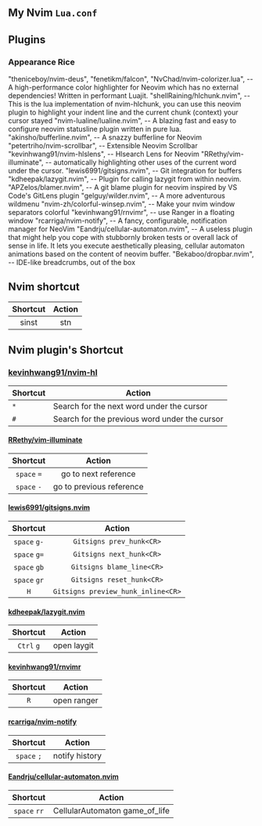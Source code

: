 ## My Nvim `Lua.conf`

## Plugins

### Appearance Rice

"theniceboy/nvim-deus",
"fenetikm/falcon",
"NvChad/nvim-colorizer.lua", -- A high-performance color highlighter for Neovim which has no external dependencies! Written in performant Luajit.
"shellRaining/hlchunk.nvim", -- This is the lua implementation of nvim-hlchunk, you can use this neovim plugin to highlight your indent line and the current chunk (context) your cursor stayed
"nvim-lualine/lualine.nvim", -- A blazing fast and easy to configure neovim statusline plugin written in pure lua.
"akinsho/bufferline.nvim", -- A snazzy bufferline for Neovim
"petertriho/nvim-scrollbar", -- Extensible Neovim Scrollbar
"kevinhwang91/nvim-hlslens", -- Hlsearch Lens for Neovim
"RRethy/vim-illuminate", -- automatically highlighting other uses of the current word under the cursor.
"lewis6991/gitsigns.nvim", -- Git integration for buffers
"kdheepak/lazygit.nvim", -- Plugin for calling lazygit from within neovim.
"APZelos/blamer.nvim", -- A git blame plugin for neovim inspired by VS Code's GitLens plugin
"gelguy/wilder.nvim", -- A more adventurous wildmenu
"nvim-zh/colorful-winsep.nvim", -- Make your nvim window separators colorful
"kevinhwang91/rnvimr", -- use Ranger in a floating window
"rcarriga/nvim-notify", -- A fancy, configurable, notification manager for NeoVim
"Eandrju/cellular-automaton.nvim", -- A useless plugin that might help you cope with stubbornly broken tests or overall lack of sense in life. It lets you execute aesthetically pleasing, cellular automaton animations based on the content of neovim buffer.
"Bekaboo/dropbar.nvim", -- IDE-like breadcrumbs, out of the box

## Nvim shortcut

| Shortcut | Action |
| :------: | :----: |
|  sinst   |  stn   |

## Nvim plugin's Shortcut

### [kevinhwang91/nvim-hl](http://www.github.com/kevinhwang91/nvim-hlslens)

| Shortcut | Action                                        |
| -------- | --------------------------------------------- |
| `*`      | Search for the next word under the cursor     |
| `#`      | Search for the previous word under the cursor |

#### [RRethy/vim-illuminate](http://www.github.com/RRethy/vim-illuminate)

|  Shortcut   |          Action          |
| :---------: | :----------------------: |
| `space` `=` |   go to next reference   |
| `space` `-` | go to previous reference |

#### [lewis6991/gitsigns.nvim](http://www.github.com/lewis6991/gitsigns.nvim)

|   Shortcut   |               Action               |
| :----------: | :--------------------------------: |
| `space` `g-` |      `Gitsigns prev_hunk<CR>`      |
| `space` `g=` |      `Gitsigns next_hunk<CR>`      |
| `space` `gb` |     `Gitsigns blame_line<CR>`      |
| `space` `gr` |     `Gitsigns reset_hunk<CR>`      |
|     `H`      | `Gitsigns preview_hunk_inline<CR>` |

#### [kdheepak/lazygit.nvim](http://www.github.com/kdheepak/lazygit.nvim)

|  Shortcut  |   Action    |
| :--------: | :---------: |
| `Ctrl` `g` | open laygit |

#### [kevinhwang91/rnvimr](http://www.github.com/kevinhwang91/rnvimr)

| Shortcut |   Action    |
| :------: | :---------: |
|   `R`    | open ranger |

#### [rcarriga/nvim-notify](http://www.github.com/rcarriga/nvim-notify)

|  Shortcut   |     Action     |
| :---------: | :------------: |
| `space` `;` | notify history |

#### [Eandrju/cellular-automaton.nvim](http://www.github.com/Eandrju/cellular-automaton.nvim)

|   Shortcut   |             Action             |
| :----------: | :----------------------------: |
| `space` `rr` | CellularAutomaton game_of_life |
